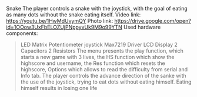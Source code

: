 Snake
The player controls a snake with the joystick, with the goal of eating as many dots without the snake eating itself.
Video link: https://youtu.be/1HwMdUvymQY
Photo link: https://drive.google.com/open?id=1OOow3UxFbELOZUjPNppyvUk9M9o99YTN
Used hardware components:
>LED Matrix
>Potentiometer
>joystick
>Max7219 Driver
>LCD Display
>2 Capacitors
>2 Resistors
The menu presents the play function, which starts a new game with 3 lives, the HS function which show the highscore and
username, the Res function which resets the highscore, Options which allows to read the difficulty from serial and Info tab.
The player controls the advance direction of the sanke with the use of the joystick, trying to eat dots without eating himself. Eating
himself results in losing one life

